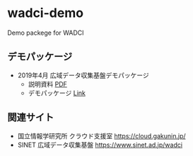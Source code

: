 # wadci-demo
Demo packege for WADCI

## デモパッケージ

- 2019年4月 広域データ収集基盤デモパッケージ
  - 説明資料 [PDF](https://www.dropbox.com/s/49hsm7sb0gxzgza/201904_nii_demo_pkg.pdf?dl=0)
  - デモパッケージ [Link](https://github.com/nii-gakunin-cloud/wadci-demo/tree/master/release1904)

## 関連サイト
- 国立情報学研究所 クラウド支援室 https://cloud.gakunin.jp/
- SINET 広域データ収集基盤 https://www.sinet.ad.jp/wadci
